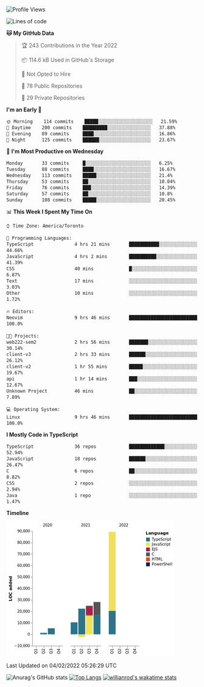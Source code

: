 <!--START_SECTION:waka-->
![Profile Views](http://img.shields.io/badge/Profile%20Views-24-blue)

![Lines of code](https://img.shields.io/badge/From%20Hello%20World%20I%27ve%20Written-180%20Thousand%20lines%20of%20code-blue)

**🐱 My GitHub Data** 

> 🏆 243 Contributions in the Year 2022
 > 
> 📦 114.6 kB Used in GitHub's Storage 
 > 
> 🚫 Not Opted to Hire
 > 
> 📜 78 Public Repositories 
 > 
> 🔑 29 Private Repositories  
 > 
**I'm an Early 🐤** 

```text
🌞 Morning    114 commits    █████░░░░░░░░░░░░░░░░░░░░   21.59% 
🌆 Daytime    200 commits    █████████░░░░░░░░░░░░░░░░   37.88% 
🌃 Evening    89 commits     ████░░░░░░░░░░░░░░░░░░░░░   16.86% 
🌙 Night      125 commits    ██████░░░░░░░░░░░░░░░░░░░   23.67%

```
📅 **I'm Most Productive on Wednesday** 

```text
Monday       33 commits     █░░░░░░░░░░░░░░░░░░░░░░░░   6.25% 
Tuesday      88 commits     ████░░░░░░░░░░░░░░░░░░░░░   16.67% 
Wednesday    113 commits    █████░░░░░░░░░░░░░░░░░░░░   21.4% 
Thursday     53 commits     ██░░░░░░░░░░░░░░░░░░░░░░░   10.04% 
Friday       76 commits     ███░░░░░░░░░░░░░░░░░░░░░░   14.39% 
Saturday     57 commits     ██░░░░░░░░░░░░░░░░░░░░░░░   10.8% 
Sunday       108 commits    █████░░░░░░░░░░░░░░░░░░░░   20.45%

```


📊 **This Week I Spent My Time On** 

```text
⌚︎ Time Zone: America/Toronto

💬 Programming Languages: 
TypeScript               4 hrs 21 mins       ███████████░░░░░░░░░░░░░░   44.66% 
JavaScript               4 hrs 2 mins        ██████████░░░░░░░░░░░░░░░   41.39% 
CSS                      40 mins             █░░░░░░░░░░░░░░░░░░░░░░░░   6.87% 
Text                     17 mins             ░░░░░░░░░░░░░░░░░░░░░░░░░   3.03% 
Other                    10 mins             ░░░░░░░░░░░░░░░░░░░░░░░░░   1.72%

🔥 Editors: 
Neovim                   9 hrs 46 mins       █████████████████████████   100.0%

🐱‍💻 Projects: 
web222-sem2              2 hrs 56 mins       ███████░░░░░░░░░░░░░░░░░░   30.14% 
client-v3                2 hrs 33 mins       ██████░░░░░░░░░░░░░░░░░░░   26.12% 
client-v2                1 hr 55 mins        █████░░░░░░░░░░░░░░░░░░░░   19.67% 
api                      1 hr 14 mins        ███░░░░░░░░░░░░░░░░░░░░░░   12.67% 
Unknown Project          46 mins             ██░░░░░░░░░░░░░░░░░░░░░░░   7.89%

💻 Operating System: 
Linux                    9 hrs 46 mins       █████████████████████████   100.0%

```

**I Mostly Code in TypeScript** 

```text
TypeScript               36 repos            █████████████░░░░░░░░░░░░   52.94% 
JavaScript               18 repos            ██████░░░░░░░░░░░░░░░░░░░   26.47% 
C                        6 repos             ██░░░░░░░░░░░░░░░░░░░░░░░   8.82% 
CSS                      2 repos             ░░░░░░░░░░░░░░░░░░░░░░░░░   2.94% 
Java                     1 repo              ░░░░░░░░░░░░░░░░░░░░░░░░░   1.47%

```


**Timeline**

![Chart not found](https://raw.githubusercontent.com/wise-introvert/wise-introvert/master/charts/bar_graph.png) 


 Last Updated on 04/02/2022 05:26:29 UTC
<!--END_SECTION:waka-->

![Anurag's GitHub stats](https://github-readme-stats.vercel.app/api?username=wise-introvert&count_private=true&show_icons=true)
[![Top Langs](https://github-readme-stats.vercel.app/api/top-langs/?username=wise-introvert&langs_count=10)](https://github.com/anuraghazra/github-readme-stats)
[![willianrod's wakatime stats](https://github-readme-stats.vercel.app/api/wakatime?username=wiseintrovert)](https://github.com/anuraghazra/github-readme-stats)
